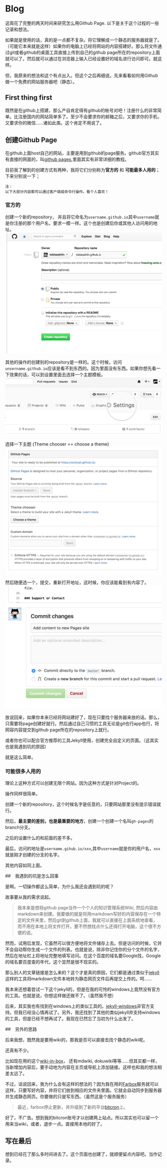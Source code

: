 # Blog

这周花了完整的两天时间来研究怎么用Github Page. 以下是关于这个过程的一些记录和想法。

如果就是使用的话，真的是一点都不复杂。将它理解成一个静态的服务器就是了。（可能它本来就是这样）如果你的电脑上已经将网站的内容搭建好。那么将文件通过git或者github的桌面工具直接上传到自己的github page所在的repository上面就可以了。然后就可以通过在浏览器上输入已经设置好的域名进行访问即可。就这样。

但，我原来的想法和这个有点出入。但这个之后再细说。先来看看如何用Github做一个免费的网站服务器吧（静态）。

## First thing first

既然是在github上搭建，那么产自肯定得有github的帐号对吧！注册什么的非常简单。比注册国内的网站简单多了。至少不会要求你的邮箱之后，又要求你的手机，又要求你的微信……诸如此类。这个肯定不用说了。


## 创建Github Page

在github上面host自己的网站，主要是用到github的page服务。github官方其实有直接的网面的，叫[github pages](https://pages.github.com),里面其实有非常详细的教程。

目前我了解到的创建方式有两种，我将它们分别称为**官方的** 和 **可能最多人用的**；下来分别说一下；

```
注：
以下大部分内容都可以通过客户端或命令行操作。看个人喜欢！
```

### 官方的
创建一个新的repository， 并且将它命名为`username.github.io`其中`username`就是你注册的那个用户名，要求一模一样。这个也是创建后你或其他人访问用的地址。
![page](imgs/create.png)

其他的操作的创建别的repository是一样的。这个时候，访问`unsername.github.io`应该是看不到东西的。因为里面没有东西。如果你想先看一下效果的话，可以到设置里面去选择一个主题模板。
![settings](imgs/settings.png)

选择一下主题 (Theme chooser == choose a theme)
![theme](imgs/theme.png)

然后随便选一个，提交，重新打开地址，这时候，你应该能看到有内容了。
![commit](imgs/commit.png)

放说回来，如果你本来已经将网站建好了，现在只要找个服务器来放的话。那么，只需要将page创建好就行。然后通过自己习惯的工具无论是git也行app也行，将网容内容提交到github page所在的repository上就行。

或者你也可以配合官方推荐的工具Jekyll使用，创建完全自定义的页面。（这其实也是我遇到坑的原因）

就是这么简单。

### 可能很多人用的
理论上这种方式可以创建无限个网站。因为这种方式是针对Project的。

操作同样很简单。

创建一个新的repository，这个时候名字是任意的，只要网站那里没有提示错误就行。

然后，**最主要的差别，也是最重要的地方**，创建一个创建一个名叫`gh-pages`的branch分支。

之后的设置什么的和前面的差不多。

最后，访问的地址是`username.gihub.io/xxx`,其中`username`就是你的用户名，`xxx`就是刚才创建的分支的名字。

其他内容如同上面。

##　我遇到的坑是怎么回事

是啊。一切操作都这么简单，为什么我还会遇到坑的呢？

故事要从我的需求说起。

> 我本来是想将github page当作一个个人的知识管理系统Wiki, 然后内容由markdown来创建。我要做的就是将用markdown写好的内容保存在一个特定的文件夹里，然后git到github上面，我就可以直接在上面系统地查看，而不用在本地上将文件打开。要不然想找点什么还得打开电脑，这个很不方便的说。

然而，试用后发现，它虽然可以很方便地将文件储存上去。但是访问的时候，它并不会自动帮你生成一个文件的列表。也就是说，除非你记住你的分个文件的名字，然后在地址栏上将地址完整地填写访问。在这个百度的域名要Google找，Google的域名要百度查的年代，这个显然是很不现实的。

那么别人的文章链接是怎么来的？这个才是真的原因，它们都是通过类似于[jekyll](http://jekyllrb.com/)这样的工具将markdown文件本地转为静态网页文件后再提交上传的。呵……

我本来还想着尝试一下这个jekyll的，但是在我的可怜的windows上竟然没有官方的工具。也就是说，你想这样做还做不了。（虽然我不想）

后来，其实我也有找到在windows上的类似工具的。[jekyll-windows](http://jekyll-windows.juthilo.com/)非官方支持。但我已经没心情再试了。另外，我还找到了其他的类似jekyll并支持windows的工具，但是已经不想再试了。我现在已然忘了当初为什么出发了。

##　另外的思路

后来我想，既然我是要用wiki的，那我是否可以直接去找个静态的wiki呢。

还真有不少。

比如现在用的这个[wiki-in-box](http://dmscode.github.io/Wiki-in-box/)，
还有mdwiki, dokuwiki等等……但其实都一样，当新增加内容后，要手动地为内容在主页或导航上添加链接。这样也和我的想法相差太远了。

不过，话说回来，我为什么会有这样的想法的？因为我在用的[Farbox](www.farbox.com)服务就可以这样。只要写好内容，并将它们放到相应的文件夹里面。它就会自动同步到服务器并生成静态网页。你要做的只是写东西。（虽然这是个服务服务）

> 最近，farbox停止更新，并升级到了新的平台[bitcron](www.bitcron.com)上。

好了，不广告。想到我的bitcron账号才以创建两上站点。所以其实也可以留一个用来当wiki，或者，退步一点。直接用本地的好了。

## 写在最后

想到已经花了那么多时间进去了。这个页面也创建了，就顺便留点内容吧。当作记录。